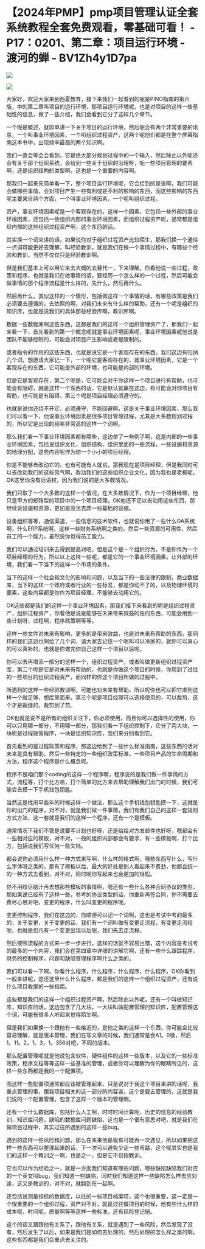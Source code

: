 # 【2024年PMP】pmp项目管理认证全套系统教程全套免费观看，零基础可看！ - P17：0201、第二章：项目运行环境 - 渡河的蝉 - BV1Zh4y1D7pa

![](img/86bc1c04a402034b70c534f7bb92d638_0.png)

![](img/86bc1c04a402034b70c534f7bb92d638_1.png)

大家好，欢迎大家来到西夏教育，接下来我们一起看到的呢是PINO指南的第六版，中的第二章叫项目的运行环境，那项目运行环境呢，也是对项目的这样一些基础性的信息，做了一些介绍，我们会看到它分了这样几个章节。

一个呢是概述，就简单讲一下关于项目的运行环境，然后呢会有两个非常重要的讯息，一个叫事业环境因素，一个叫组织过程资产，这两个呢他们都是在整个屏幕指南这本书中，出现频率最高的两个知识啊。

我们一直会等会会看到，它是绝大部分规划过程中的一个输入，然后除此以外呢还会有关于那个组织系统，会给到一些关于组织的治理呀，呃一些项目管理的要素啊，还是组织结构的类型啊，这也是一个重要的内容啊。

那我们一起来先简单看一下，整个项目运行环境呢，它会给到的是说啊，我们可能会做哪些事情，会对项目产生一些有利或是不利的影响的东西，而这些影响的东西呢主要来自两个方面，一个叫事业环境因素，一个呢叫组织过程。

资产，事业环境因素呢是一个客观存在的，这样一个因素，它包括一些外部的事业环境因素，还包括一些组织内部的事业环境因素，而组织过程资产呢，通常都是组织内部的这些组织过程资产啊，这个东西的话。

其实换一个词来讲的话，如果说你对于组织过程资产比较陌生，那我们换一个通俗一点词可能更好去理解，叫经验教训，就是我们在做一个事情过程中，有哪些个经验和教训，当然不仅仅只是经验教训啊。

但是我们基本上可以用它来去大概的去替代一，下来理解，你看他说一些过程，政策和程序，也就是我们在做事情的话，要经历一个怎么样的一个过程，然后可能会做事情的那个程序流程是什么样的，先什么，然后再什么。

然后再什么，类似这样的一个情形，包括做这样一个事情的话，有哪些政策是我们必须要去遵循的，去依照的啊，对我们未来有什么样的帮助，还有一个呢是组织的知识库，也就是说我们的具体那些经验库啊，教训库啊。

数据一些数据库啊这些东西，这都是我们的这样一个组织管理资产了，那我们一起来看一下，首先看到的第一个概念呢就是事业环境因素呢，事业环境因素呢他说是团队不能够控制的，可能会对项目产生影响或者是限制的。

或者指令的作用的这些东西，也就是说它是一个客观存在的东西，我们这边有归纳几个词，想邀请大家记一下，一个呢它是客观存在的，就事业环境因素，它是一个客观存在的东西，它可能是外部的环境，也可能是内部的环境。

但是它是客观存在，第二个呢是，它可能会对于你这样一个项目进行有帮助，也可能会有阻碍，就是这样一个东西的话，它是默认就赢在这边，有可能会对你项目有帮助，也可能是有阻碍，第三个呢是项目经理必须遵守的。

也就是说你还绕不开它，必须遵守，不能回避啊，这是关于事业环境因素，那么我们可以看一下，他说事业环境因素是很多项目管理过程，尤其是大多数规划过程的，所以它是出现的频率非常高的这样一个词啊。

那么我们看一下事业环境因素都有哪些，这边举了一些例子啊，这是内部的一些事业环境因素，包括说组织文化，组织结构，组织里面的一些流程，一些设施和资源的地理分配，这些内容呢作为你一个小小的项目经理。

你是不能够去改动它的，也有可能有人就说，那我现在是项目经理，但是我同时可以去改动我们的这些风气啊，改动我们的这些组织企业文化，因为我也是老板呢，OK这里你没有话语权，因为我们说的是大多数情况。

我们只取了一个大多数的这样一个情况，在大多数情况下，作为一个项目经理，他只是甲方的矩阵型的项目中的一个项目经理，OK他还不足以去动用这些东西，那继续说设施和资源，更加是没法去弄一些基础的设施。

设备组织等等，通信渠道，一些信息的技术软件，也就说你用了一些什么OA系统啊，什么ERP系统啊，这样一些财务系统啊之类的，然后一些资源的可用性，然后员工的一个能力，虽然说你觉得员工能力。

我们可以通过培训来去得到提高对吧，但是这个是一个组织行为，不是你作为一个项目经理的行为，所以以上这样一些呢，都是它的一个事业环境因素，让外部的环境，我们看一下当下的这样一个市场的条件。

当下的这样一个社会和文化的影响和问题，以及当下的一些法律的限制，商业数据库，当下的这样一个政府或者行业的一些标准，都是你动不了的，以及物理环境的要素，这些内容都是你作为项目经理，不能够去动用它的。

OK这些都是我们的这样一个事业环境因素，那我们接下来看到的呢是组织过程资产，组织过程资产，你看他是说是能够在未来带来效益的任何东西，可能会用到一些计划呀，过程啊，程序政策啊等等。

这样一些文件对未来有影响，更多的是带来效益，也是对未来有帮助的东西，那同样的我们这边也啊给了几个词，请大家去记住一个呢叫可以冷家的，就你可以真心的可以真补的，也就是你做完你自己这样一个项目以后呢。

你可以去再增添一部分的这样一个，组织过程资产，或者叫做更新组织过程资产库，第二个呢是它是对未来有帮助的，也就是你做这个项目的时候，你用到了过往的一些项目的组织过程资产，而同样的你这个项目所做的过程中。

所遇到的这样一些经验教训啊，可能也对未来有帮助，所以呢你也可以把它虐到这样一个就足够，想库里面来，第三个呢是项目经理可以选择使用的，可以裁剪，这个才是裁缝的，裁剪到了剪。

OK也就是说不是所有的组织关注下，你必须使用，而且你可以选择性的使用，你可以只用哪一部分，不用哪一部分，那我们看一下组织控制下，它分了两大块，一块呢是过程政策程序，一块是组织知识库，我们来分别看到它。

首先看到的是过程政策和程序，那这边给到了一些什么标准指南，这些东西的话对未来是具有帮助，然后一些特定的一些组织政策标准，一些项目产品的生命周期和方法，程序这个程序是什么概念呢。

程序不是咱们那个coding的这样一个程序啊，程序说的是我们做一件事情的方式，流程等，打个比方哈，打个简单的比方来去帮助理解我们出门的时候，我们可能会去摸一下手机钱包钥匙。

当然这是找闲早些年的时候这样一个做法，那么这个手机钱包钥匙摸一下，这就是你的出门的程序，对不对，就是我们做一件事情，我们有我们自己的这样一套规则方式方法，这一套就是我们的这样一个程序，还有一个是模板。

通常情况下我们不管是说要写计划也好呀，还是给给对方发邮件也好呀，嗯都会有一些相对应的模板，对不对，一般的组织内部都会有要求，有一些模板啊，打个比方，包括说我们写任何一些文档。

都会说你必须用什么样一种方式来写啊，什么样的格式啊，哪些东西写什么，写什么字体呀之类的，那有了模板以后，最大的好处是别人看起来不费劲，他都会统一的一种方式去看到，对不对，同时呢你写起来也会更加的轻松。

你不用绞尽脑汁再去想那些模板的事情啊，嗯还有一些什么各种合同协议的类型，那如果说已经有了这样一些，参考的协议类型的话，你重新再签合同，你不需要去费尽心思对吧，变更的程序，什么叫变更的程序呢。

变更控制程序，我们在这边的，你顺便可以记一个词啊，这也是考试中考的最多的，关于变更，关于变更的话，我们有一个词叫做有变更走流程，有变更走流程呃，也就是但凡有一个变更出现以后呢，我们先去走流程。

然后按照流程的方式来一步一步进行，这样的话就不容易出错，这个内容是考试考的最多的一个内容，我们会在第四章中详细的讲解它啊，还有一些什么跟踪程序，财务的控制程序，问题和缺陷管理程序啊什么之类的。

我们可以看一下啊，你看什么程序，什么程序，什么程序，什么程序，OK你看到一般来讲呢，这还这里什么什么程序，都是我们的这样一个组织过程资产，还有说什么项目收尾的一些指南。

这些都是我们的这样一个组织过程资产啊，然后除此以外呢，还有一个叫做知识库，知识库的话，这边包含了几大块，一大块叫做配置管理的知识库，配置管理这个词，可能有很多人听起来觉得陌生啊。

但是我们如果换一个跟他有一些接近的，是他之类的这样一个东西，你可能会比较容易理解，就是版本管理，我们在写文章的时候，我们通常是会A1。0版，然后1。11。2，1。3，1。356对吧，不同的版本。

那么配置管理呢就是他说包含软件，硬件组件的这样一些版本，以及它的一些标准政策，程序文档等等这样一些基准的管理，或者你可以理解为你的眼睛所见的，这样一些东西都是我的一个配置项。

而这样一些配置项通常都应该被管理起来，只是说对于我这个项目来讲的话呢，我重点管理的事，跟我项目相关的这一部分的内容诶，这个是要去管理的，这就是我们说的一个配置管理，包含了这样一个版本的管理啊。

还有一个什么数据库，包括什么人工啊，时时时间计算呢，历史的信息的经验教训，知识库问题，缺陷的数据库问题缺陷，这也是一个很有意思对吧，就是我们在做项目过程中，其实过往所遇到的这样一些bug。

遇到的这样一些风险和问题，那么在未来他是极有可能再一次遇见，所以如果把这样一些东西可以整理起来的话，下一次可以避免少走一些弯路，这个呢其实也是我们的这样一个教训之一啊，也是之一，但是它不仅指教训。

它也可以作为经验之一，就是一方面我们知道有哪些问题，哪些缺陷缺陷我们对应的一个英文叫bug，我们知道一些缺陷，同时我们知道这样一些缺陷怎么样去应对诶，这又是教训的，对不对，就翻到在一起啊。

还包括说测量指标的数据库，以往的一些项目档案哎，这个也很重要，这一定是一个很重要的一个组织过程，资产对不对，就是过往做项目的时候，他有些什么样的成本呢，时间呢，质量啊等等这样一些标准，还有风险登记册。

这个的话又跟跟他有关系了，跟他有关系，就是遇到了一些风险，然后发现了没有，然后发生了以后，如果是我们是如何去处理的，然后处理的怎么样之类的啊，这些东西都是我们会重点去关注的。

